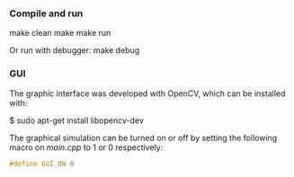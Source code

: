 ### Compile and run

  make clean
  make 
  make run

Or run with debugger:
  make debug
  
### GUI

The graphic interface was developed with OpenCV, which can be installed with:

  $ sudo apt-get install libopencv-dev

The graphical simulation can be turned on or off by setting the following macro on _main.cpp_ to 1 or 0 respectively:
```cpp
#define GUI_ON 0
```
